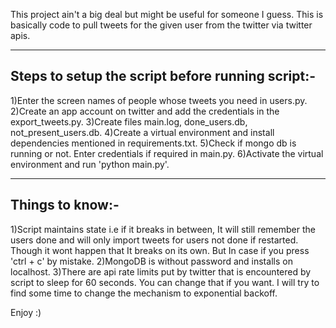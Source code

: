 This project ain't a big deal but might be useful for someone I guess.
This is basically code to pull tweets for the given user from the
twitter via twitter apis.

---------------------------------------------------------------------
Steps to setup the script before running script:-
---------------------------------------------------------------------
1)Enter the screen names of people whose tweets you need in users.py.
2)Create an app account on twitter and add the credentials in the export_tweets.py.
3)Create files main.log, done_users.db, not_present_users.db.
4)Create a virtual environment and install dependencies mentioned in requirements.txt.
5)Check if mongo db is running or not. Enter credentials if required in main.py.
6)Activate the virtual environment and run 'python main.py'.

---------------------------------------------------------------------
Things to know:-
---------------------------------------------------------------------
1)Script maintains state i.e if it breaks in between, It will still remember the users done and will only import tweets for users not done if restarted. Though it wont happen that It breaks on its own.
But In case if you press 'ctrl + c' by mistake.
2)MongoDB is without password and installs on localhost.
3)There are api rate limits put by twitter that is encountered by
script to sleep for 60 seconds. You can change that if you want.
I will try to find some time to change the mechanism to exponential backoff.

Enjoy :)
